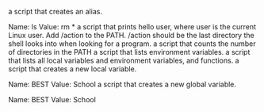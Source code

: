 a script that creates an alias.

Name: ls
Value: rm *
a script that prints hello user, where user is the current Linux user.
Add /action to the PATH. /action should be the last directory the shell looks into when looking for a program.
a script that counts the number of directories in the PATH
a script that lists environment variables.
a script that lists all local variables and environment variables, and functions.
a script that creates a new local variable.

Name: BEST
Value: School
a script that creates a new global variable.

Name: BEST
Value: School
